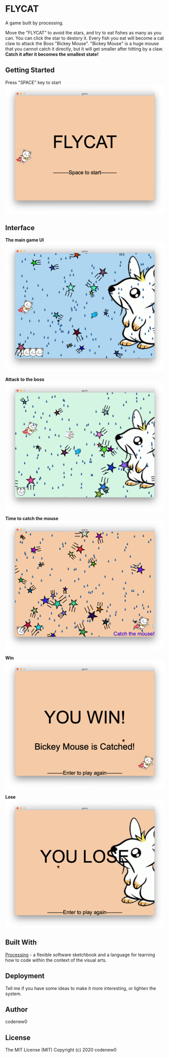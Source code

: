 # FLYCAT

A game built by processing.

Move the "FLYCAT" to avoid the stars, and try to eat fishes as many as you can.
You can click the star to destory it.
Every fish you eat will become a cat claw to attack the Boss "Bickey Mouse".
"Bickey Mouse" is a huge mouse that you cannot catch it directly, but it will get smaller after hitting by a claw.
**Catch it after it becomes the smallest state!**

## Getting Started
Press "SPACE" key to start
![start](images/start.png)

## Interface
**The main game UI**
![main](images/main.png)

**Attack to the boss**
![attack](images/claw-attack.png)

**Time to catch the mouse**
![catch](images/catch-mouse.png)

**Win**
![win](images/win.png)

**Lose**
![lose](images/lose.png)

## Built With
[Processing](https://github.com/processing/processing) - a flexible software sketchbook and a language for learning how to code within the context of the visual arts.

## Deployment
Tell me if you have some ideas to make it more interesting, or lighten the system.

## Author
codenew0

## License
The MIT License (MIT)
Copyright (c) 2020 codenew0
